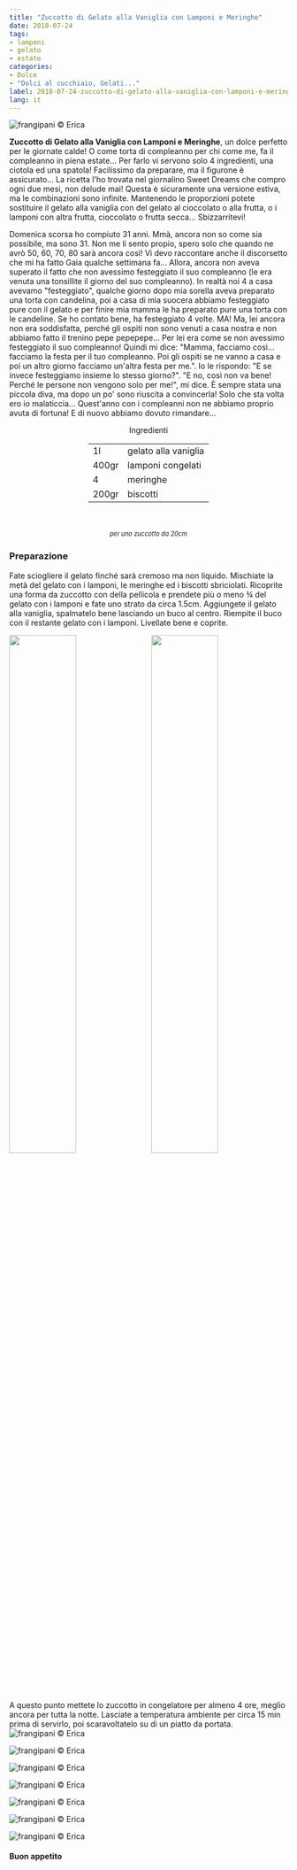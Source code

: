 ```yaml
---
title: "Zuccotto di Gelato alla Vaniglia con Lamponi e Meringhe"
date: 2018-07-24
tags:
- lamponi
- gelato
- estate
categories:
- Dolce
- "Dolci al cucchiaio, Gelati..." 
label: 2018-07-24-zuccotto-di-gelato-alla-vaniglia-con-lamponi-e-meringhe
lang: it 
---
```

![](../2018-07-24-zuccotto-di-gelato-alla-vaniglia-con-lamponi-e-meringhe/header.jpg "frangipani © Erica")

**Zuccotto di Gelato alla Vaniglia con Lamponi e Meringhe**, un dolce perfetto per le giornate calde! O come torta di compleanno per chi come me, fa il compleanno in piena estate... Per farlo vi servono solo 4 ingredienti, una ciotola ed una spatola! Facilissimo da preparare, ma il figurone è assicurato... La ricetta l'ho trovata nel giornalino Sweet Dreams che compro ogni due mesi, non delude mai! Questa è sicuramente una versione estiva, ma le combinazioni sono infinite. Mantenendo le proporzioni potete sostituire il gelato alla vaniglia con del gelato al cioccolato o alla frutta, o i lamponi con altra frutta, cioccolato o frutta secca... Sbizzarritevi!

Domenica scorsa ho compiuto 31 anni. Mmà, ancora non so come sia possibile, ma sono 31. Non me li sento propio, spero solo che quando ne avrò 50, 60, 70, 80 sarà ancora così! Vi devo raccontare anche il discorsetto che mi ha fatto Gaia qualche settimana fa... Allora, ancora non aveva superato il fatto che non avessimo festeggiato il suo compleanno (le era venuta una tonsillite il giorno del suo compleanno). In realtà noi 4 a casa avevamo "festeggiato", qualche giorno dopo mia sorella aveva preparato una torta con candelina, poi a casa di mia suocera abbiamo festeggiato pure con il gelato e per finire mia mamma le ha preparato pure una torta con le candeline. Se ho contato bene, ha festeggiato 4 volte. MA! Ma, lei ancora non era soddisfatta, perché gli ospiti non sono venuti a casa nostra e non abbiamo fatto il trenino pepe pepepepe... Per lei era come se non avessimo festeggiato il suo compleanno! Quindi mi dice: "Mamma, facciamo così... facciamo la festa per il tuo compleanno. Poi gli ospiti se ne vanno a casa e poi un altro giorno facciamo un'altra festa per me.". Io le rispondo: "E se invece festeggiamo insieme lo stesso giorno?". "E no, così non va bene! Perché le persone non vengono solo per me!", mi dice. È sempre stata una piccola diva, ma dopo un po' sono riuscita a convincerla! Solo che sta volta ero io malaticcia... Quest'anno con i compleanni non ne abbiamo proprio avuta di fortuna! E di nuovo abbiamo dovuto rimandare...

<div id="wrapper" style="text-align: center">
  <div id="yourdiv" style="display: inline-block;">
    <div class="ingredients" itemscope itemtype="http://schema.org/Recipe">
      <span itemprop="name" style="display:none;">Zuccotto di Gelato alla Vaniglia con Lamponi e Meringhe</span>
      <span itemprop="recipeCategory" style="display:none;">Dolce</span>
      <img itemprop="image" style="display:none;" class="ignore-gallery-item" src="../2018-07-24-zuccotto-di-gelato-alla-vaniglia-con-lamponi-e-meringhe/header.jpeg"/>
      <span itemprop="author" style="display:none;">Erica Raiano</span>
      <span itemprop="description" style="display:none;">Zuccotto di Gelato alla Vaniglia con Lamponi e Meringhe, un dolce perfetto per le giornate calde!</span>
      <div class="ingredients-title">Ingredienti</div>
      <table>
        <tbody>
          </tr>
          <tr itemprop="recipeIngredient">
            <td>1l</td>
            <td>gelato alla vaniglia</td>
          </tr>
          <tr itemprop="recipeIngredient">
            <td>400gr</td>
            <td>lamponi congelati</td>
          </tr>
          <tr itemprop="recipeIngredient">
            <td>4</td>
            <td>meringhe</td>
          </tr>
          <tr itemprop="recipeIngredient">
            <td>200gr</td>
            <td>biscotti</td>
        </tbody>
      </table>
      <br></br>
      <i class="pull-right" style="font-size: 80%;">per uno zuccotto da 20cm</i>
    </div>
  </div>
</div>


<h3>
  <font color="grey">
    <i class="fa-solid fa-gears"></i>
  </font> Preparazione
</h3>

Fate sciogliere il gelato finché sarà cremoso ma non liquido. Mischiate la metà del gelato con i lamponi, le meringhe ed i biscotti sbriciolati. Ricoprite una forma da zuccotto con della pellicola e prendete più o meno ¾ del gelato con i lamponi e fate uno strato da circa 1.5cm. Aggiungete il gelato alla vaniglia, spalmatelo bene lasciando un buco al centro. Riempite il buco con il restante gelato con i lamponi. Livellate bene e coprite.
<p>
  <div style="width: 100%; margin-bottom: 0">
    <img style="float: left; width: 49%; margin-right: 1%" src="../2018-07-24-zuccotto-di-gelato-alla-vaniglia-con-lamponi-e-meringhe/guscio.jpg" alt="" title="frangipani © Erica" />
    <img style="float: left; width: 49%; margin-left: 1%" src="../2018-07-24-zuccotto-di-gelato-alla-vaniglia-con-lamponi-e-meringhe/zuccotto.jpg" alt="" title="frangipani © Erica" />
    <div style="clear: both"></div>
  </div>
</p>

A questo punto mettete lo zuccotto in congelatore per almeno 4 ore, meglio ancora per tutta la notte. Lasciate a temperatura ambiente per circa 15 min prima di servirlo, poi scaravoltatelo su di un piatto da portata.
![](../2018-07-24-zuccotto-di-gelato-alla-vaniglia-con-lamponi-e-meringhe/risultato1.jpg "frangipani © Erica")

![](../2018-07-24-zuccotto-di-gelato-alla-vaniglia-con-lamponi-e-meringhe/risultato2.jpg "frangipani © Erica")

![](../2018-07-24-zuccotto-di-gelato-alla-vaniglia-con-lamponi-e-meringhe/risultato3.jpg "frangipani © Erica")

![](../2018-07-24-zuccotto-di-gelato-alla-vaniglia-con-lamponi-e-meringhe/risultato4.jpg "frangipani © Erica")

![](../2018-07-24-zuccotto-di-gelato-alla-vaniglia-con-lamponi-e-meringhe/risultato5.jpg "frangipani © Erica")

![](../2018-07-24-zuccotto-di-gelato-alla-vaniglia-con-lamponi-e-meringhe/risultato6.jpg "frangipani © Erica")

![](../2018-07-24-zuccotto-di-gelato-alla-vaniglia-con-lamponi-e-meringhe/risultato7.jpg "frangipani © Erica")

<h4>Buon appetito
  <font color="red">
    <i class="fa-regular fa-face-smile"></i>
  </font>
</h4>